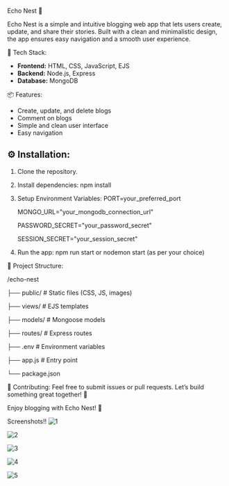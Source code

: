 Echo Nest 📝

Echo Nest is a simple and intuitive blogging web app that lets users create, update, and share their stories. Built with a clean and minimalistic design, the app ensures easy navigation and a smooth user experience.

🚀 Tech Stack:
- **Frontend:** HTML, CSS, JavaScript, EJS  
- **Backend:** Node.js, Express  
- **Database:** MongoDB  

📦 Features:
- Create, update, and delete blogs  
- Comment on blogs  
- Simple and clean user interface  
- Easy navigation  

## ⚙️ Installation:

1. Clone the repository.

2. Install dependencies:
   npm install

3. Setup Environment Variables:
   PORT=your_preferred_port
   
   MONGO_URL="your_mongodb_connection_url"
   
   PASSWORD_SECRET="your_password_secret"
   
   SESSION_SECRET="your_session_secret"

5. Run the app:
   npm run start or nodemon start (as per your choice)

📁 Project Structure:

/echo-nest

├── public/              # Static files (CSS, JS, images)

├── views/               # EJS templates

├── models/              # Mongoose models

├── routes/              # Express routes

├── .env                 # Environment variables

├── app.js               # Entry point

└── package.json

🤝 Contributing:
Feel free to submit issues or pull requests. Let’s build something great together! 🚀

Enjoy blogging with Echo Nest! 🌱

Screenshots!!
![1](https://github.com/user-attachments/assets/80f12f28-b78c-4117-8389-222e73a3d319)

![2](https://github.com/user-attachments/assets/9bcb6773-4c90-4570-bcaa-390dc36fa640)

![3](https://github.com/user-attachments/assets/25498299-38c0-4f53-884e-15226fcb9dac)

![4](https://github.com/user-attachments/assets/0fefe7ac-4733-44bd-b615-84f004b9604e)

![5](https://github.com/user-attachments/assets/fb88b869-4971-49cc-8ce0-fe10bf828403)


